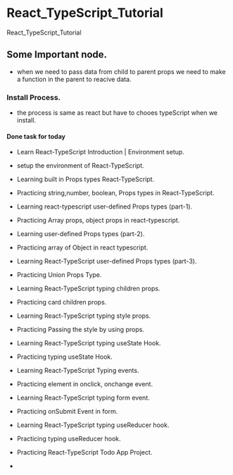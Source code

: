 # React_TypeScript_Tutorial
React_TypeScript_Tutorial


## Some Important node.
- when we need to pass data from child to parent props
  we need to make a function in the parent to reacive data.


### Install Process.
- the process is same as react but have to chooes typeScript when we install.



#### Done task for today
- Learn React-TypeScript Introduction | Environment setup.
- setup the environment of React-TypeScript.
- Learning built in Props types React-TypeScript.
- Practicing string,number, boolean, Props types in React-TypeScript.
- Learning react-typescript user-defined Props types (part-1).
- Practicing Array props, object props in react-typescript.
- Learning user-defined Props types (part-2).
- Practicing array of Object in react typescript.
- Learning React-TypeScript user-defined Props types (part-3).
- Practicing Union Props Type.


- Learning React-TypeScript typing children props.
- Practicing card children props.
- Learning React-TypeScript typing style props.
- Practicing Passing the style by using props.
- Learning React-TypeScript typing useState Hook.
- Practicing typing useState Hook. 
- Learning React-TypeScript Typing events.
- Practicing  element in onclick, onchange event.
- Learning React-TypeScript typing form event.
- Practicing onSubmit Event in form.
- Learning React-TypeScript typing useReducer hook.
- Practicing typing useReducer hook.



- Practicing React-TypeScript Todo App Project.
- 